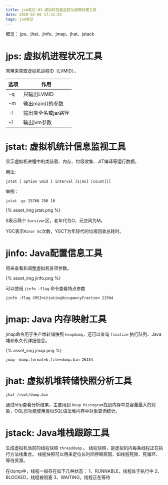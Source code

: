 ```yaml
---
title: jvm笔记-03-虚拟机性能监控与故障处理工具
date: 2018-02-06 17:32:53
tags: jvm笔记
---
```


概览：  jps、jhat、jinfo、jmap、jhat、jstack

# jps: 虚拟机进程状况工具

常用来获取虚拟机进程ID（LVMID）。

| 选项 | 作用                |
| ---- | ------------------- |
| -q   | 只输出LVMID         |
| -m   | 输出main()的参数    |
| -l   | 输出类全名或jar路径 |
| -l   | 输出jvm参数         |

# jstat: 虚拟机统计信息监视工具

显示虚拟机进程中的类装载、内存、垃圾收集、JIT编译等运行数据。

用法:

```shell
jstat [ option vmid [ interval [s|ms] [count]]]
```

举例：

```shell
jstat -gc 25766 250 10
```

{% asset_img jstat.png %}

S表示两个 `Survivor`区，老年代为O，元空间为M。

YGC表示`Minor GC`次数，YGCT为年轻代的垃圾回收总耗时。

# jinfo: Java配置信息工具

用来查看和调整虚拟机各项参数。

{% asset_img jinfo.png %}

可以使用 `jinfo -flag` 命令查看特点参数

```shell
jinfo -flag CMSInitiatingOccupancyFraction 21504
```

# jmap: Java 内存映射工具

jmap命令用于生产堆转储快照 `heapdump`，还可以查询 `finalize` 执行队列、Java堆和永久代详细信息。

{% asset_img jmap.png %}

```shell
jmap -dump:format=b,file=dump.bin 26154
```

# jhat: 虚拟机堆转储快照分析工具

```shell
jhat /root/dump.bin
```

通过http查看分析结果，主要用到 `Heap Histogram`找到内存中总容量最大的对象，OQL页功能使用类似SQL语法堆内存中对象查询统计。

# jstack: Java堆栈跟踪工具

生成虚拟机当前的线程快照 `threaddump` 。
线程快照，是虚拟机内每条线程正在执行方法栈集合。
线程快照可以用来定位长时间停顿原因，如线程死锁、死循环、等待资源。

在dump中，线程一般存在如下几种状态：
1、RUNNABLE，线程处于执行中
2、BLOCKED，线程被阻塞
3、WAITING，线程正在等待
